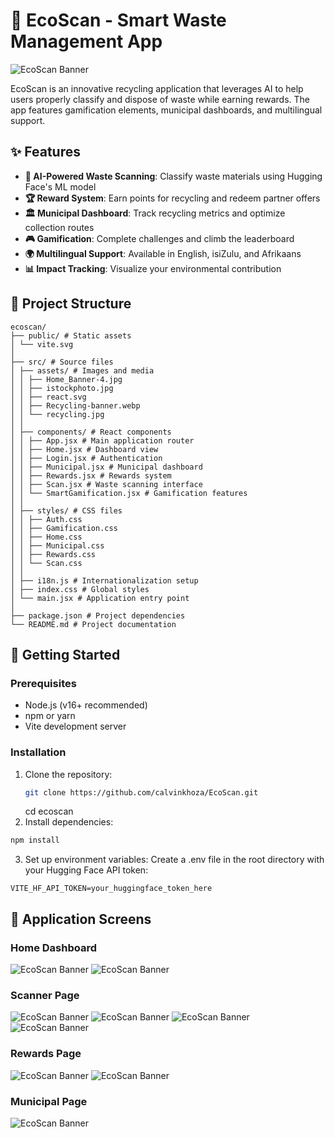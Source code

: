 # 🌱 EcoScan - Smart Waste Management App

![EcoScan Banner](home1.png)

EcoScan is an innovative recycling application that leverages AI to help users properly classify and dispose of waste while earning rewards. The app features gamification elements, municipal dashboards, and multilingual support.

## ✨ Features

- **🧠 AI-Powered Waste Scanning**: Classify waste materials using Hugging Face's ML model
- **🏆 Reward System**: Earn points for recycling and redeem partner offers
- **🏛️ Municipal Dashboard**: Track recycling metrics and optimize collection routes
- **🎮 Gamification**: Complete challenges and climb the leaderboard
- **🌍 Multilingual Support**: Available in English, isiZulu, and Afrikaans
- **📊 Impact Tracking**: Visualize your environmental contribution

## 📁 Project Structure
```
ecoscan/
├── public/ # Static assets
│ └── vite.svg
│
├── src/ # Source files
│ ├── assets/ # Images and media
│ │ ├── Home_Banner-4.jpg
│ │ ├── istockphoto.jpg
│ │ ├── react.svg
│ │ ├── Recycling-banner.webp
│ │ └── recycling.jpg
│ │
│ ├── components/ # React components
│ │ ├── App.jsx # Main application router
│ │ ├── Home.jsx # Dashboard view
│ │ ├── Login.jsx # Authentication
│ │ ├── Municipal.jsx # Municipal dashboard
│ │ ├── Rewards.jsx # Rewards system
│ │ ├── Scan.jsx # Waste scanning interface
│ │ └── SmartGamification.jsx # Gamification features
│ │
│ ├── styles/ # CSS files
│ │ ├── Auth.css
│ │ ├── Gamification.css
│ │ ├── Home.css
│ │ ├── Municipal.css
│ │ ├── Rewards.css
│ │ └── Scan.css
│ │
│ ├── i18n.js # Internationalization setup
│ ├── index.css # Global styles
│ └── main.jsx # Application entry point
│
├── package.json # Project dependencies
└── README.md # Project documentation
```
## 🚀 Getting Started

### Prerequisites
- Node.js (v16+ recommended)
- npm or yarn
- Vite development server

### Installation
1. Clone the repository:
   ```bash
   git clone https://github.com/calvinkhoza/EcoScan.git
   ```
   cd ecoscan
2. Install dependencies:

```bash
npm install
``` 
3. Set up environment variables:
Create a .env file in the root directory with your Hugging Face API token:
```
VITE_HF_API_TOKEN=your_huggingface_token_here
```
## 📱 Application Screens
### Home Dashboard
![EcoScan Banner](home1.png)
![EcoScan Banner](home2.png)
### Scanner Page
![EcoScan Banner](scanner.png)
![EcoScan Banner](scannerInfo.png)
![EcoScan Banner](waste.png)
![EcoScan Banner](results.png)
### Rewards Page
![EcoScan Banner](rewards.png)
![EcoScan Banner](offers.png)
### Municipal Page
![EcoScan Banner](municipal.png)







